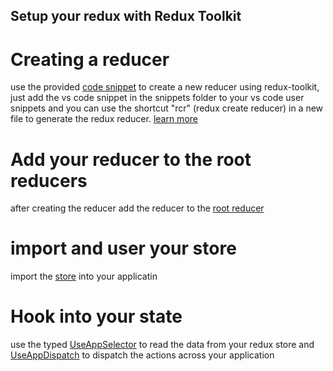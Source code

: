 ## Setup your redux with Redux Toolkit


# Creating a reducer

use the provided [code snippet](https://github.com/integrables/integrables-react/blob/master/redux/snippets/create-reducer-vscode-snippet.txt) to create a new reducer using redux-toolkit, just add the vs code snippet in the snippets folder to your vs code user snippets and you can use the shortcut "rcr" (redux create reducer) in a new file to generate the redux reducer. [learn more](https://code.visualstudio.com/docs/editor/userdefinedsnippets)

#  Add your reducer to the root reducers

after creating the reducer add the reducer to the [root reducer](https://github.com/integrables/integrables-react/blob/master/redux/setup/reducers/index.ts)

# import and user your store

import the [store](https://github.com/integrables/integrables-react/blob/master/redux/setup/store/store.ts) into your applicatin

# Hook into your state

use the typed [UseAppSelector](https://github.com/integrables/integrables-react/blob/master/redux/setup/store/hooks.ts) to read the data from your redux store and [UseAppDispatch](https://github.com/integrables/integrables-react/blob/master/redux/setup/store/hooks.ts) to dispatch the actions across your application
